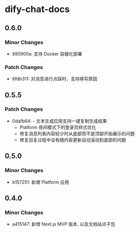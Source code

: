 # dify-chat-docs

## 0.6.0

### Minor Changes

- 895900a: 支持 Docker 容器化部署

### Patch Changes

- 6fdb311: 对消息进行点踩时，支持填写原因

## 0.5.5

### Patch Changes

- 0dafb64: - 文本生成应用支持一键复制生成结果
  - Platform 夜间模式下的登录页样式优化
  - 修复消息列表内容较少时从底部而不是顶部开始展示的问题
  - 修复回复过程中没有随内容更新自动滚动到底部的问题

## 0.5.0

### Minor Changes

- b157251: 新增 Platform 应用

## 0.4.0

### Minor Changes

- a415147: 新增 Next.js MVP 版本, 以及文档站点子包
